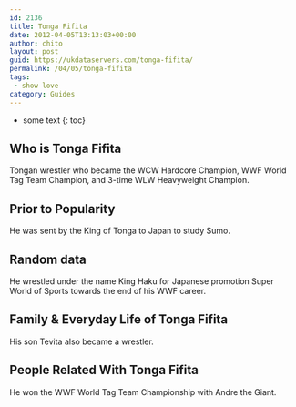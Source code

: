 ```yaml
---
id: 2136
title: Tonga Fifita
date: 2012-04-05T13:13:03+00:00
author: chito
layout: post
guid: https://ukdataservers.com/tonga-fifita/
permalink: /04/05/tonga-fifita
tags:
 - show love
category: Guides
---
```


* some text
{: toc}
          
          
## Who is  Tonga Fifita
                  
                  
                  
Tongan wrestler who became the WCW Hardcore Champion, WWF World Tag Team Champion, and 3-time WLW Heavyweight Champion.
                  
                
                
                
## Prior to Popularity 
                  
                  
                  
He was sent by the King of Tonga to Japan to study Sumo.
                  
                
                
                
## Random data 
                  
                  
                  
He wrestled under the name King Haku for Japanese promotion Super World of Sports towards the end of his WWF career.
                  
                
                
                
## Family & Everyday Life of Tonga Fifita
                  
                  
                  
His son Tevita also became a wrestler.
                  
                
                
                
## People Related With  Tonga Fifita
                  
                  
                  
He won the WWF World Tag Team Championship with Andre the Giant.
                  
                
              
            
          
          
          
    
    
  
